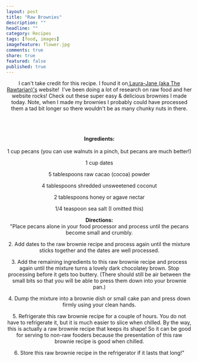 ```yaml
---
layout: post
title: "Raw Brownies"
description: ""
headline: ""
category: Recipes
tags: [food, images]
imagefeature: flower.jpg
comments: true
share: true
featured: false
published: true
---
```


<p style="text-align: center;">I can't take credit for this recipe. I found it on<a href="http://www.therawtarian.com/raw-brownie-recipe" target="_blank"> Laura-Jane (aka The Rawtarian)'s</a> website!  I've been doing a lot of research on raw food and her website rocks! Check out these super easy &amp; delicious brownies I made today. Note, when I made my brownies I probably could have processed them a tad bit longer so there wouldn't be as many chunky nuts in there.</p>

<center><img src="http://i1208.photobucket.com/albums/cc370/apegg23/P1010197.jpg" alt="" /></center>&nbsp;

<center><img src="http://i1208.photobucket.com/albums/cc370/apegg23/P1010198.jpg" alt="" /></center>&nbsp;

<center><img src="http://i1208.photobucket.com/albums/cc370/apegg23/P1010204.jpg" alt="" /></center>&nbsp;

<center><img src="http://i1208.photobucket.com/albums/cc370/apegg23/P1010205.jpg" alt="" /></center><center><strong>Ingredients:</strong></center>&nbsp;

<center>1 cup pecans (you can use walnuts in a pinch, but pecans are much better!)</center>
<p style="text-align: center;">1 cup dates</p>
<p style="text-align: center;">5 tablespoons raw cacao (cocoa) powder</p>
<p style="text-align: center;">4 tablespoons shredded unsweetened coconut</p>
<p style="text-align: center;">2 tablespoons honey or agave nectar</p>
<p style="text-align: center;">1/4 teaspoon sea salt (I omitted this)</p>

<center><strong>Directions:</strong></center><center>"Place pecans alone in your food processor and process until the pecans become small and crumbly.</center>
<p style="text-align: center;">2. Add dates to the raw brownie recipe and process again until the mixture sticks together and the dates are well processed.</p>
<p style="text-align: center;">3. Add the remaining ingredients to this raw brownie recipe and process again until the mixture turns a lovely dark chocolatey brown. Stop processing before it gets too buttery. (There should still be air between the small bits so that you will be able to press them down into your brownie pan.)</p>
<p style="text-align: center;">4. Dump the mixture into a brownie dish or small cake pan and press down firmly using your clean hands.</p>
<p style="text-align: center;">5. Refrigerate this raw brownie recipe for a couple of hours. You do not have to refrigerate it, but it is much easier to slice when chilled. By the way, this is actually a raw brownie recipe that keeps its shape! So it can be good for serving to non-raw fooders because the presentation of this raw brownie recipe is good when chilled.</p>
<p style="text-align: center;">6. Store this raw brownie recipe in the refrigerator if it lasts that long!"</p>

<center><a class="pin-it-button" href="http://pinterest.com/pin/create/button/?url=http%3A%2F%2Fwww.andreabiethman%2F2012%2F10%2F22%2Feasy-raw-brownies%2F&amp;media=http%3A%2F%2Fi1208.photobucket.com%2Falbums%2Fcc370%2Fapegg23%2FP1010204.jpg&amp;description=5%20minute%20healthy%20brownies!!"><img title="Pin It" src="//assets.pinterest.com/images/PinExt.png" alt="" border="0" /></a></center>